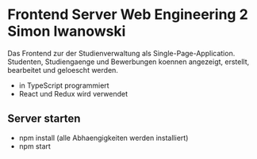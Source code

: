 # Frontend Server Web Engineering 2 Simon Iwanowski

Das Frontend zur der Studienverwaltung als Single-Page-Application. Studenten, Studiengaenge und Bewerbungen koennen angezeigt, erstellt, bearbeitet und geloescht werden.

- in TypeScript programmiert
- React und Redux wird verwendet

## Server starten
- npm install (alle Abhaengigkeiten werden installiert)
- npm start
